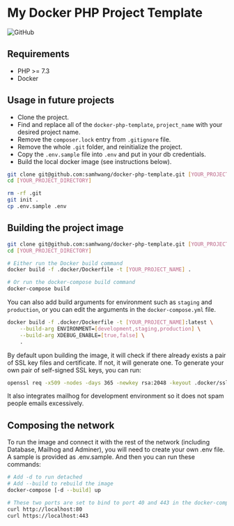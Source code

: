 # My Docker PHP Project Template

![GitHub](https://img.shields.io/github/license/samhwang/docker-php-template?style=for-the-badge)

## Requirements

- PHP >= 7.3
- Docker

## Usage in future projects

- Clone the project.
- Find and replace all of the `docker-php-template`, `project_name` with
  your desired project name.
- Remove the `composer.lock` entry from `.gitignore` file.
- Remove the whole `.git` folder, and reinitialize the project.
- Copy the `.env.sample` file into `.env` and put in your db credentials.
- Build the local docker image (see instructions below).

```bash
git clone git@github.com:samhwang/docker-php-template.git [YOUR_PROJECT_DIRECTORY]
cd [YOUR_PROJECT_DIRECTORY]

rm -rf .git
git init .
cp .env.sample .env
```

## Building the project image

```bash
git clone git@github.com:samhwang/docker-php-template.git [YOUR_PROJECT_DIRECTORY]
cd [YOUR_PROJECT_DIRECTORY]

# Either run the Docker build command
docker build -f .docker/Dockerfile -t [YOUR_PROJECT_NAME] .

# Or run the docker-compose build command
docker-compose build
```

You can also add build arguments for environment such as
`staging` and `production`, or you can edit the arguments in
the `docker-compose.yml` file.

```bash
docker build -f .docker/Dockerfile -t [YOUR_PROJECT_NAME]:latest \
    --build-arg ENVIRONMENT=[development,staging,production] \
    --build-arg XDEBUG_ENABLE=[true,false] \
    .
```

By default upon building the image, it will check if there
already exists a pair of SSL key files and certificate. If not,
it will generate one. To generate your own pair of self-signed
SSL keys, you can run:

```bash
openssl req -x509 -nodes -days 365 -newkey rsa:2048 -keyout .docker/ssl/server.key -out .docker/ssl/server.crt
```

It also integrates mailhog for development environment so it
does not spam people emails excessively.

## Composing the network

To run the image and connect it with the rest of the network
(including Database, Mailhog and Adminer), you will need to
create your own .env file. A sample is provided as .env.sample.
And then you can run these commands:

```bash
# Add -d to run detached
# Add --build to rebuild the image
docker-compose [-d --build] up

# These two ports are set to bind to port 40 and 443 in the docker-compose.yml file.
curl http://localhost:80
curl https://localhost:443
```
